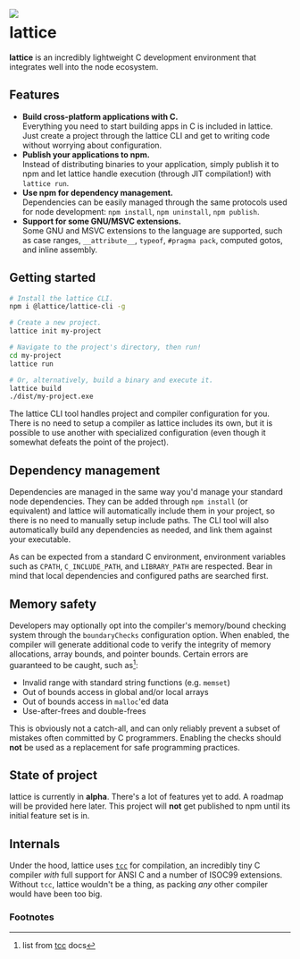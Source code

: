 <p>
    <img align="left" src="https://i.imgur.com/0n6ZKo2.png">
    <h1>lattice</h1>
</p>

**lattice** is an incredibly lightweight C development environment that integrates well into the node ecosystem.

## Features
- **Build cross-platform applications with C.**  
  Everything you need to start building apps in C is included in lattice. Just create a project through the lattice CLI and get to writing code without worrying about configuration.
- **Publish your applications to npm.**  
  Instead of distributing binaries to your application, simply publish it to npm and let lattice handle execution (through JIT compilation!) with `lattice run`.
- **Use npm for dependency management.**  
  Dependencies can be easily managed through the same protocols used for node development: `npm install`, `npm uninstall`, `npm publish`.
- **Support for some GNU/MSVC extensions.**  
  Some GNU and MSVC extensions to the language are supported, such as case ranges, `__attribute__`, `typeof`, `#pragma pack`, computed gotos, and inline assembly.

## Getting started
```sh
# Install the lattice CLI.
npm i @lattice/lattice-cli -g

# Create a new project.
lattice init my-project

# Navigate to the project's directory, then run!
cd my-project
lattice run

# Or, alternatively, build a binary and execute it.
lattice build
./dist/my-project.exe
```

The lattice CLI tool handles project and compiler configuration for you. There is no need to setup a compiler as lattice includes its own, but it is possible to use another with specialized configuration (even though it somewhat defeats the point of the project).

## Dependency management
Dependencies are managed in the same way you'd manage your standard node dependencies. They can be added through `npm install` (or equivalent) and lattice will automatically include them in your project, so there is no need to manually setup include paths. The CLI tool will also automatically build any dependencies as needed, and link them against your executable.

As can be expected from a standard C environment, environment variables such as `CPATH`, `C_INCLUDE_PATH`, and `LIBRARY_PATH` are respected. Bear in mind that local dependencies and configured paths are searched first.

## Memory safety
Developers may optionally opt into the compiler's memory/bound checking system through the `boundaryChecks` configuration option. When enabled, the compiler will generate additional code to verify the integrity of memory allocations, array bounds, and pointer bounds. Certain errors are guaranteed to be caught, such as[^1]:
- Invalid range with standard string functions (e.g. `memset`)
- Out of bounds access in global and/or local arrays
- Out of bounds access in `malloc`'ed data
- Use-after-frees and double-frees

This is obviously not a catch-all, and can only reliably prevent a subset of mistakes often committed by C programmers. Enabling the checks should **not** be used as a replacement for safe programming practices.

## State of project
lattice is currently in **alpha**. There's a lot of features yet to add. A roadmap will be provided here later. This project will **not** get published to npm until its initial feature set is in.

## Internals
Under the hood, lattice uses [`tcc`](https://bellard.org/tcc/tcc-doc.html) for compilation, an incredibly tiny C compiler _with_ full support for ANSI C and a number of ISOC99 extensions. Without `tcc`, lattice wouldn't be a thing, as packing _any_ other compiler would have been too big.


### Footnotes

[^1]: list from [tcc](https://bellard.org/tcc/tcc-doc.html#Invoke) docs